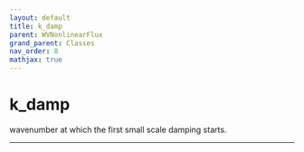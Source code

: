 ```yaml
---
layout: default
title: k_damp
parent: WVNonlinearFlux
grand_parent: Classes
nav_order: 8
mathjax: true
---
```


#  k_damp

wavenumber at which the first small scale damping starts.


---

